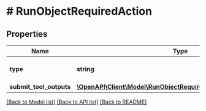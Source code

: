 # # RunObjectRequiredAction

## Properties

Name | Type | Description | Notes
------------ | ------------- | ------------- | -------------
**type** | **string** | For now, this is always &#x60;submit_tool_outputs&#x60;. |
**submit_tool_outputs** | [**\OpenAPI\Client\Model\RunObjectRequiredActionSubmitToolOutputs**](RunObjectRequiredActionSubmitToolOutputs.md) |  |

[[Back to Model list]](../../README.md#models) [[Back to API list]](../../README.md#endpoints) [[Back to README]](../../README.md)

